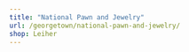 ```yaml
---
title: "National Pawn and Jewelry"
url: /georgetown/national-pawn-and-jewelry/
shop: Leiher
---
```

